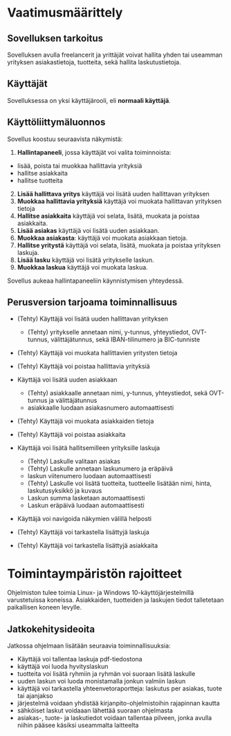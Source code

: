  # Vaatimusmäärittely

## Sovelluksen tarkoitus

Sovelluksen avulla freelancerit ja yrittäjät voivat hallita yhden tai useamman yrityksen asiakastietoja, tuotteita, sekä hallita laskutustietoja. 

## Käyttäjät

Sovelluksessa on yksi käyttäjärooli, eli **normaali käyttäjä**. 

## Käyttöliittymäluonnos

Sovellus koostuu seuraavista näkymistä:
1. **Hallintapaneeli**, jossa käyttäjät voi valita toiminnoista: 
  - lisää, poista tai muokkaa hallittavia yrityksiä 
  - hallitse asiakkaita
  - hallitse tuotteita 
2. **Lisää hallittava yritys** käyttäjä voi lisätä uuden hallittavan yrityksen
3. **Muokkaa hallittavia yrityksiä** käyttäjä voi muokata hallittavan yrityksen tietoja
4. **Hallitse asiakkaita** käyttäjä voi selata, lisätä, muokata ja poistaa asiakkaita.
5. **Lisää asiakas** käyttäjä voi lisätä uuden asiakkaan.
6. **Muokkaa asiakasta**: käyttäjä voi muokata asiakkaan tietoja.
7. **Hallitse yritystä** käyttäjä voi selata, lisätä, muokata ja poistaa yrityksen laskuja.
8. **Lisää lasku** käyttäjä voi lisätä yritykselle laskun.
9. **Muokkaa laskua** käyttäjä voi muokata laskua.

Sovellus aukeaa hallintapaneeliin käynnistymisen yhteydessä. 

## Perusversion tarjoama toiminnallisuus

- (Tehty) Käyttäjä voi lisätä uuden hallittavan yrityksen
  - (Tehty) yritykselle annetaan nimi, y-tunnus, yhteystiedot, OVT-tunnus, välittäjätunnus, sekä IBAN-tilinumero ja BIC-tunniste 

- (Tehty) Käyttäjä voi muokata hallittavien yritysten tietoja

- (Tehty) Käyttäjä voi poistaa hallittavia yrityksiä

- Käyttäjä voi lisätä uuden asiakkaan
  - (Tehty) asiakkaalle annetaan nimi, y-tunnus, yhteystiedot, sekä OVT-tunnus ja välittäjätunnus 
  - asiakkaalle luodaan asiakasnumero automaattisesti

- (Tehty) Käyttäjä voi muokata asiakkaiden tietoja

- (Tehty) Käyttäjä voi poistaa asiakkaita

- Käyttäjä voi lisätä hallitsemilleen yrityksille laskuja
  - (Tehty) Laskulle valitaan asiakas 
  - (Tehty) Laskulle annetaan laskunumero ja eräpäivä
  - laskun viitenumero luodaan automaattisesti
  - (Tehty) Laskulle voi lisätä tuotteita, tuotteelle lisätään nimi, hinta, laskutusyksikkö ja kuvaus
  - Laskun summa lasketaan automaattisesti 
  - Laskun eräpäivä luodaan automaattisesti

- Käyttäjä voi navigoida näkymien välillä helposti

- (Tehty) Käyttäjä voi tarkastella lisättyjä laskuja
- (Tehty) Käyttäjä voi tarkastella lisättyjä asiakkaita

# Toimintaympäristön rajoitteet  

Ohjelmiston tulee toimia Linux- ja Windows 10-käyttöjärjestelmillä varustetuissa koneissa.
Asiakkaiden, tuotteiden ja laskujen tiedot talletetaan paikallisen koneen levylle.

## Jatkokehitysideoita

Jatkossa ohjelmaan lisätään seuraavia toiminnallisuuksia:

- Käyttäjä voi tallentaa laskuja pdf-tiedostona
- käyttäjä voi luoda hyvityslaskun
- tuotteita voi lisätä ryhmiin ja ryhmän voi suoraan lisätä laskulle
- uuden laskun voi luoda monistamalla jonkun valmiin laskun
- käyttäjä voi tarkastella yhteenvetoraportteja: laskutus per asiakas, tuote tai ajanjakso
- järjestelmä voidaan yhdistää kirjanpito-ohjelmistoihin rajapinnan kautta 
- sähköiset laskut voidaaan lähettää suoraan ohjelmasta 
- asiakas-, tuote- ja laskutiedot voidaan tallentaa pilveen, jonka avulla niihin pääsee käsiksi useammalta laitteelta






